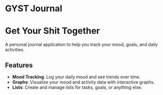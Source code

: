GYST Journal
=================
Get
Your
Shit
Together
=================
A personal journal application to help you track your mood, goals, and daily activities.

Features
--------
- **Mood Tracking**: Log your daily mood and see trends over time.
- **Graphs**: Visualize your mood and activity data with interactive graphs.
- **Lists**: Create and manage lists for tasks, goals, or anything else.